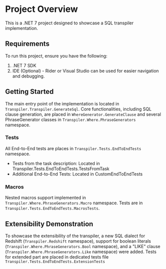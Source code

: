 # Project Overview

This is a .NET 7 project designed to showcase a SQL transpiler implementation.

## Requirements

To run this project, ensure you have the following:

1. .NET 7 SDK
2. IDE (Optional) - Rider or Visual Studio can be used for easier navigation and debugging.

## Getting Started

The main entry point of the implementation is located in `Transpiler.Transpiler.GenerateSql`. Core functionalities, including SQL clause generation, are placed in `WhereGenerator.GenerateClause` and several PhraseGenerator classes in `Transpiler.Where.PhraseGenerators` namespace.

### Tests
All End-to-End tests are places in `Transpiler.Tests.EndToEndTests` namespace.

* Tests from the task description: Located in Transpiler.Tests.EndToEndTests.TestsFromTask
* Additional End-to-End Tests: Located in CustomEndToEndTests

### Macros
Nested macros support implemented in `Transpiler.Where.PhraseGenerators.Macro` namespace. Tests are in `Transpiler.Tests.EndToEndTests.MacrosTests`.

## Extensibility Demonstration

To showcase the extensibility of the transpiler, a new SQL dialect for Redshift (`Transpiler.Redshift` namespace), support for boolean literals (`Transpiler.Where.PhraseGenerators.Bool` namespace), and a "LIKE" clause (`Transpiler.Where.PhraseGenerators.Like` namespace) were added. Tests for extended part are placed in dedicated tests file `Transpiler.Tests.EndToEndTests.ExtensionTests`
